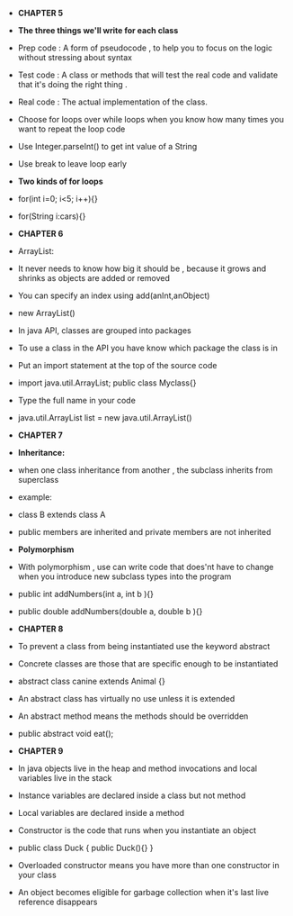 * **CHAPTER 5**
* **The three things we'll write for each class**
* Prep code : A form of pseudocode , to help you to focus on the logic without stressing about syntax
* Test code : A class or methods that will test the real code and validate that it's doing the right thing .
* Real code : The actual implementation of the class.
* Choose  for loops over while loops when you know how many times you want to repeat the loop code 
* Use Integer.parseInt() to get int value of a String
* Use break to leave loop early
* **Two kinds of for loops**
* for(int i=0; i<5; i++){}
* for(String i:cars){}

* **CHAPTER 6**
* ArrayList:
* It never needs to know how big it should be , because it grows and shrinks as objects are added or removed
* You can specify an index using add(anInt,anObject)
* new ArrayList<String>()
* In java API, classes are grouped into packages 
* To use a class in the API you have know which package the class is in
* Put an import statement at the top of the source code
* import java.util.ArrayList;
public class Myclass{}
* Type the full name in your code
* java.util.ArrayList<Dog> list = new java.util.ArrayList<Dog>()


* **CHAPTER 7**
* **Inheritance:**
* when one class inheritance from another , the subclass inherits from superclass
* example:
* class B extends class A
* public members are inherited and private members are not inherited
* **Polymorphism** 
* With polymorphism , use can write code that does'nt have to change when you introduce new subclass types into the program 
* public int addNumbers(int a, int b ){}
*  public double addNumbers(double a, double b ){}


* **CHAPTER 8**
* To prevent a class from being instantiated use the keyword abstract
* Concrete classes are those that are specific enough to be instantiated 
* abstract class canine extends Animal {}
* An abstract class has virtually no use unless it is extended
* An abstract method means the methods should be overridden 
* public abstract void eat();


* **CHAPTER 9**
* In java objects live in the heap and method invocations and local variables live in the stack 
* Instance variables are declared inside a class but not method 
* Local variables are declared inside a method 
* Constructor is the code that runs when you instantiate an object 
* public class Duck {
public Duck(){}
}
* Overloaded constructor means you have more than one constructor in your class
* An object becomes eligible for garbage collection when it's last live reference disappears